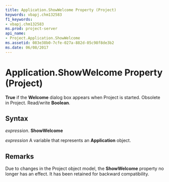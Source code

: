 ```yaml
---
title: Application.ShowWelcome Property (Project)
keywords: vbapj.chm132583
f1_keywords:
- vbapj.chm132583
ms.prod: project-server
api_name:
- Project.Application.ShowWelcome
ms.assetid: 083e38b0-7cfe-027a-882d-05c98f8de3b2
ms.date: 06/08/2017
---
```



# Application.ShowWelcome Property (Project)

 **True** if the **Welcome** dialog box appears when Project is started. Obsolete in Project. Read/write **Boolean**.


## Syntax

 _expression_. **ShowWelcome**

 _expression_ A variable that represents an **Application** object.


## Remarks

Due to changes in the Project object model, the **ShowWelcome** property no longer has an effect. It has been retained for backward compatibility.


